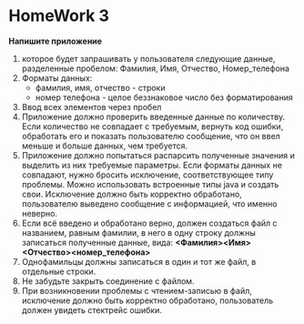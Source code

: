 # HomeWork 3
**Напишите приложение** 
1. которое будет запрашивать у пользователя следующие данные,
разделенные пробелом: Фамилия, Имя, Отчество, Номер_телефона 
2. Форматы данных: 
   * фамилия, имя, отчество - строки 
   * номер телефона - целое беззнаковое число без форматирования
3. Ввод всех элементов через пробел
4. Приложение должно проверить введенные данные по количеству. Если количество не совпадает с требуемым, вернуть код ошибки, обработать его и показать пользователю сообщение, что он ввел меньше и больше данных, чем требуется.
5. Приложение должно попытаться распарсить полученные значения и выделить из них требуемые параметры. Если форматы данных не совпадают, нужно бросить исключение, соответствующее типу проблемы. Можно использовать встроенные типы java и создать свои. Исключение должно быть корректно обработано, пользователю выведено сообщение с информацией, что именно неверно.
6. Если всё введено и обработано верно, должен создаться файл с названием, равным фамилии, в него в одну строку должны записаться полученные данные, вида: **<Фамилия><Имя><Отчество><номер_телефона>**
7. Однофамильцы должны записаться в один и тот же файл, в отдельные строки.
8. Не забудьте закрыть соединение с файлом.
9. При возникновении проблемы с чтением-записью в файл, исключение должно быть корректно обработано, пользователь должен увидеть стектрейс ошибки.